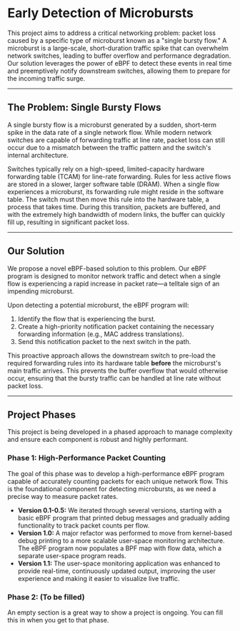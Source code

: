 # Early Detection of Microbursts

This project aims to address a critical networking problem: packet loss caused by a specific type of microburst known as a "single bursty flow." A microburst is a large-scale, short-duration traffic spike that can overwhelm network switches, leading to buffer overflow and performance degradation. Our solution leverages the power of eBPF to detect these events in real time and preemptively notify downstream switches, allowing them to prepare for the incoming traffic surge.

---

## The Problem: Single Bursty Flows

A single bursty flow is a microburst generated by a sudden, short-term spike in the data rate of a single network flow. While modern network switches are capable of forwarding traffic at line rate, packet loss can still occur due to a mismatch between the traffic pattern and the switch's internal architecture.

Switches typically rely on a high-speed, limited-capacity hardware forwarding table (TCAM) for line-rate forwarding. Rules for less active flows are stored in a slower, larger software table (DRAM). When a single flow experiences a microburst, its forwarding rule might reside in the software table. The switch must then move this rule into the hardware table, a process that takes time. During this transition, packets are buffered, and with the extremely high bandwidth of modern links, the buffer can quickly fill up, resulting in significant packet loss.

---

## Our Solution

We propose a novel eBPF-based solution to this problem. Our eBPF program is designed to monitor network traffic and detect when a single flow is experiencing a rapid increase in packet rate—a telltale sign of an impending microburst.

Upon detecting a potential microburst, the eBPF program will:
1.  Identify the flow that is experiencing the burst.
2.  Create a high-priority notification packet containing the necessary forwarding information (e.g., MAC address translations).
3.  Send this notification packet to the next switch in the path.

This proactive approach allows the downstream switch to pre-load the required forwarding rules into its hardware table **before** the microburst's main traffic arrives. This prevents the buffer overflow that would otherwise occur, ensuring that the bursty traffic can be handled at line rate without packet loss.

---

## Project Phases

This project is being developed in a phased approach to manage complexity and ensure each component is robust and highly performant.

### Phase 1: High-Performance Packet Counting

The goal of this phase was to develop a high-performance eBPF program capable of accurately counting packets for each unique network flow. This is the foundational component for detecting microbursts, as we need a precise way to measure packet rates.

* **Version 0.1-0.5:** We iterated through several versions, starting with a basic eBPF program that printed debug messages and gradually adding functionality to track packet counts per flow.
* **Version 1.0:** A major refactor was performed to move from kernel-based debug printing to a more scalable user-space monitoring architecture. The eBPF program now populates a BPF map with flow data, which a separate user-space program reads.
* **Version 1.1:** The user-space monitoring application was enhanced to provide real-time, continuously updated output, improving the user experience and making it easier to visualize live traffic.

### Phase 2: (To be filled)

An empty section is a great way to show a project is ongoing. You can fill this in when you get to that phase.
